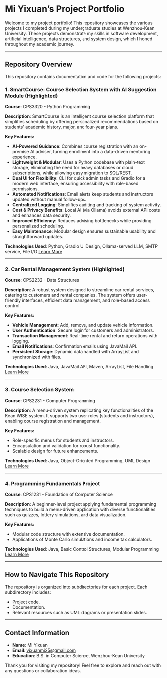 # Mi Yixuan’s Project Portfolio

Welcome to my project portfolio! This repository showcases the various projects I completed during my undergraduate studies at Wenzhou-Kean University. These projects demonstrate my skills in software development, artificial intelligence, data structures, and system design, which I honed throughout my academic journey.

---

## Repository Overview

This repository contains documentation and code for the following projects:

### 1. **SmartCourse: Course Selection System with AI Suggestion Module** (Highlighted)
**Course**: CPS3320 - Python Programming    

**Description**: SmartCourse is an intelligent course selection platform that simplifies scheduling by offering personalized recommendations based on students' academic history, major, and four-year plans. 

**Key Features:**
- **AI-Powered Guidance**: Combines course registration with an on-premise AI adviser, turning enrollment into a data-driven mentoring experience.
- **Lightweight & Modular**: Uses a Python codebase with plain-text storage, eliminating the need for heavy databases or cloud subscriptions, while allowing 
easy migration to SQL/REST. 
- **Dual UI for Flexibility**: CLI for quick admin tasks and Gradio for a modern web interface, ensuring accessibility with role-based permissions. 
- **Automated Notifications**:  Email alerts keep students and instructors updated without manual follow-ups.
- **Centralized Logging**: Simplifies auditing and tracking of system activity.
- **Cost & Privacy Benefits**: Local AI (via Ollama) avoids external API costs and enhances data security.
- **Improved Efficiency**: Reduces advising bottlenecks while providing personalized scheduling. 
- **Easy Maintenance**: Modular design ensures sustainable usability and straightforward updates.

**Technologies Used**: Python, Gradio UI Design, Ollama-served LLM, SMTP service, File I/O
[Learn More](./CPS3320)

---

### 2. **Car Rental Management System** (Highlighted)
**Course**: CPS2232 - Data Structures    

**Description**: A robust system designed to streamline car rental services, catering to customers and rental companies. The system offers user-friendly interfaces, efficient data management, and role-based access control.

**Key Features:**
- **Vehicle Management**: Add, remove, and update vehicle information.
- **User Authentication**: Secure login for customers and administrators.
- **Transaction Management**: Real-time rental and return operations with logging.
- **Email Notifications**: Confirmation emails using JavaMail API.
- **Persistent Storage**: Dynamic data handled with ArrayList and synchronized with files.

**Technologies Used**: Java, JavaMail API, Maven, ArrayList, File Handling  
[Learn More](./CPS2232)

---

### 3. **Course Selection System**
**Course**: CPS2231 - Computer Programming  

**Description**: A menu-driven system replicating key functionalities of the Kean WISE system. It supports two user roles (students and instructors), enabling course registration and management.

**Key Features:**
- Role-specific menus for students and instructors.
- Encapsulation and validation for robust functionality.
- Scalable design for future enhancements.

**Technologies Used**: Java, Object-Oriented Programming, UML Design  
[Learn More](./CPS2231)

---

### 4. **Programming Fundamentals Project**
**Course**: CPS1231 - Foundation of Computer Science

**Description**: A beginner-level project applying fundamental programming techniques to build a menu-driven application with diverse functionalities such as quizzes, lottery simulations, and data visualization.

**Key Features:**
- Modular code structure with extensive documentation.
- Applications of Monte Carlo simulations and income tax calculators.

**Technologies Used**: Java, Basic Control Structures, Modular Programming  
[Learn More](./CPS1231)

---

## How to Navigate This Repository

The repository is organized into subdirectories for each project. Each subdirectory includes:
- Project code.
- Documentation.
- Relevant resources such as UML diagrams or presentation slides.

---

## Contact Information
- **Name**: Mi Yixuan  
- **Email**: [yixuanmi25@gmail.com](mailto:yixuanmi25@gmail.com)  
- **Education**: B.S. in Computer Science, Wenzhou-Kean University  

Thank you for visiting my repository! Feel free to explore and reach out with any questions or collaboration ideas.

